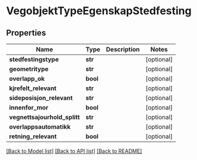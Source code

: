 # VegobjektTypeEgenskapStedfesting

## Properties
Name | Type | Description | Notes
------------ | ------------- | ------------- | -------------
**stedfestingstype** | **str** |  | [optional] 
**geometritype** | **str** |  | [optional] 
**overlapp_ok** | **bool** |  | [optional] 
**kjrefelt_relevant** | **str** |  | [optional] 
**sideposisjon_relevant** | **str** |  | [optional] 
**innenfor_mor** | **bool** |  | [optional] 
**vegnettsajourhold_splitt** | **str** |  | [optional] 
**overlappsautomatikk** | **str** |  | [optional] 
**retning_relevant** | **bool** |  | [optional] 

[[Back to Model list]](../README.md#documentation-for-models) [[Back to API list]](../README.md#documentation-for-api-endpoints) [[Back to README]](../README.md)

